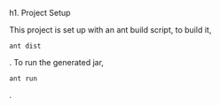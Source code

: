h1. Project Setup

This project is set up with an ant build script, to build it, <pre><code>ant dist</code></pre>.  To run the generated jar, <pre><code>ant run</code></pre>.


